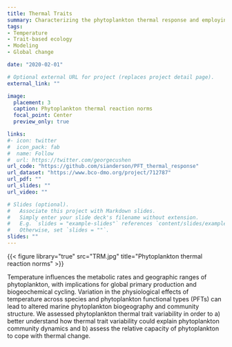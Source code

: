 ```yaml
---
title: Thermal Traits
summary: Characterizing the phytoplankton thermal response and employing empirical data in ecological simulations and global projections
tags:
- Temperature
- Trait-based ecology
- Modeling
- Global change

date: "2020-02-01"

# Optional external URL for project (replaces project detail page).
external_link: ""

image:
  placement: 3
  caption: Phytoplankton thermal reaction norms
  focal_point: Center
  preview_only: true

links:
#- icon: twitter
#  icon_pack: fab
#  name: Follow
#  url: https://twitter.com/georgecushen
url_code: "https://github.com/sianderson/PFT_thermal_response"
url_dataset: "https://www.bco-dmo.org/project/712787"
url_pdf: ""
url_slides: ""
url_video: ""

# Slides (optional).
#   Associate this project with Markdown slides.
#   Simply enter your slide deck's filename without extension.
#   E.g. `slides = "example-slides"` references `content/slides/example-slides.md`.
#   Otherwise, set `slides = ""`.
slides: ""
---
```

{{< figure library="true" src="TRM.jpg" title="Phytoplankton thermal reaction norms" >}}

Temperature influences the metabolic rates and geographic ranges of phytoplankton, with implications for global primary production and biogeochemical cycling. Variation in the physiological effects of temperature across species and phytoplankton functional types (PFTs) can lead to altered marine phytoplankton biogeography and community structure. We assessed phytoplankton thermal trait variability in order to a) better understand how thermal trait variability could explain phytoplankton community dynamics and b) assess the relative capacity of phytoplankton to cope with thermal change. 

